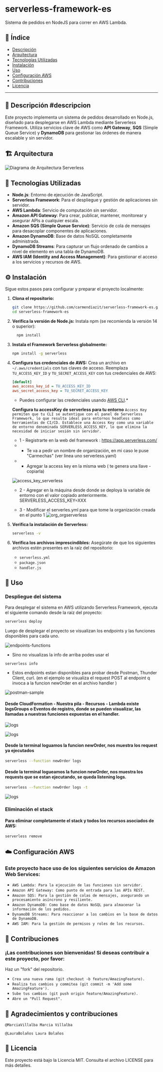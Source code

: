 # serverless-framework-es


Sistema de pedidos en NodeJS para correr en AWS Lambda.

## 📄 Índice

- [Descripción](#descripción)
- [Arquitectura](#arquitectura) 
- [Tecnologías Utilizadas](#tecnologías-utilizadas)
- [Instalación](#instalación)
- [Uso](#uso)
- [Configuración AWS](#configuración-aws)
- [Contribuciones](#contribuciones)
- [Licencia](#licencia)

---

## 📝 Descripción #descripcion

Este proyecto implementa un sistema de pedidos desarrollado en Node.js, diseñado para desplegarse en AWS Lambda mediante Serverless Framework. Utiliza servicios clave de AWS como **API Gateway**, **SQS** (Simple Queue Service) y **DynamoDB** para gestionar las órdenes de manera escalable y sin servidor.

## 🏗️ Arquitectura


![Diagrama de Arquitectura Serverless](assets/architecture-diagram.png)



## 🚀 Tecnologías Utilizadas

* **Node.js**: Entorno de ejecución de JavaScript.
* **Serverless Framework**: Para el despliegue y gestión de aplicaciones sin servidor.
* **AWS Lambda**: Servicio de computación sin servidor.
* **Amazon API Gateway**: Para crear, publicar, mantener, monitorear y asegurar APIs a cualquier escala.
* **Amazon SQS (Simple Queue Service)**: Servicio de cola de mensajes para desacoplar componentes de aplicaciones.
* **Amazon DynamoDB**: Base de datos NoSQL completamente administrada.
* **DynamoDB Streams**: Para capturar un flujo ordenado de cambios a nivel de elemento en una tabla de DynamoDB.
* **AWS IAM (Identity and Access Management)**: Para gestionar el acceso a los servicios y recursos de AWS.

## ⚙️ Instalación

Sigue estos pasos para configurar y preparar el proyecto localmente:

1.  **Clona el repositorio:**

    ```bash
    git clone https://github.com/carmendiazit/serverless-framework-es.git
    cd serverless-framework-es
    ```

2.  **Verifica la versión de Node.js:**
    Instala npm (se recomienda la versión 14 o superior):

    ```bash 
      npm install 

3.  **Instala el Framework Serverless globalmente:**

    ```bash
    npm install -g serverless
    ```

4.  **Configura tus credenciales de AWS:**
    Crea un archivo en `~/.aws/credentials` con tus claves de acceso. Reemplaza `TU_ACCESS_KEY_ID` y `TU_SECRET_ACCESS_KEY` con tus credenciales de AWS:

    ```ini
    [default]
    aws_access_key_id = TU_ACCESS_KEY_ID
    aws_secret_access_key = TU_SECRET_ACCESS_KEY
    ```

    * Puedes configurar las credenciales usando [AWS CLI](https://aws.amazon.com/cli/).*
    
    **Configura tu accessKey de serverless para tu entorno**
     `Access Key permiten que tu CLI se autentique con el panel de Serverless Framework, lo que resulta ideal para entornos headless como herramientas de CI/CD. Establece una Access Key como una variable de entorno denominada SERVERLESS_ACCESS_KEY, lo que elimina la necesidad de iniciar sesión sin servidor. `
    
    
    - 1 - Registrarte en la web del framework : https://app.serverless.com/
    - - Te va a pedir un nombre de organización, en mi caso le puse "Carmechas" (ver linea uno serverless.yaml)
    - - Agregar la access key en la misma web ( te genera una llave - copiarla)
   
    ![access_key_serverless](assets/accesskeyServerless.png) 
    
    - 2 - Agregar en la máquina desde donde se deploya la variable de entorno con el valor copiado anteriormente.
    SERVERLESS_ACCESS_KEY=XXX
    
    - 3 - Modificar el serverles.yml para que tome la organización creada en el punto 1
     ![org_orgserverless](assets/org.png) 

5.  **Verifica la instalación de Serverless:**

    ```bash
    serverless -v
    ```

6.  **Verifica los archivos imprescindibles:**
    Asegúrate de que los siguientes archivos estén presentes en la raíz del repositorio:
    * `serverless.yml`
    * `package.json`
    * `handler.js`

## 🚀 Uso

### Despliegue del sistema

Para desplegar el sistema en AWS utilizando Serverless Framework, ejecuta el siguiente comando desde la raíz del proyecto:

```bash
serverless deploy
```
Luego de desplegar el proyecto se visualizan los endpoints y las funciones disponibles para cada uno.

![endpoints-functions](assets/endpoints-functions.png)


- Sino no visualizas la info de arriba podes usar el 
```bash
serverless info
```
- Estos endpoints estan disponibles para probar desde Postman, Thunder Client, curl.
(en el ejemplo se visualiza el request POST al endpoint q invoca a la funcion newOrder en el archivo handler )

![postman-sample](assets/postman-sample.png)


#### Desde CloudFormation - Nuestra pila - Recursos - Lambda  existe logsGroups o Eventos de registro, donde se pueden visualizar, las llamadas a nuestras funciones expuestas en el handler.

![logs](assets/monitoreo.png)


![logs](assets/eventos-registro.png)


#### Desde la terminal loguamos la funcion  newOrder, nos muestra los request ya ejecutados
```bash
serverless --function newOrder logs 

```



#### Desde la terminal logueamos la funcion  newOrder, nos muestra los requests que se estan ejecutando, se queda listening logs.
```bash
serverless --function newOrder logs -t
```
![logs](assets/logs_t.png)

### Eliminación el stack 
#### Para eliminar completamente el stack y todos los recursos asociados de AWS:
```bash
serverless remove
```
## ☁️ Configuración AWS
### Este proyecto hace uso de los siguientes servicios de Amazon Web Services:

* `AWS Lambda: Para la ejecución de las funciones sin servidor.`
* `Amazon API Gateway: Como punto de entrada para las APIs REST.`
* `Amazon SQS: Para la gestión de colas de mensajes, asegurando un procesamiento asíncrono y resiliente.`
* `Amazon DynamoDB: Como base de datos NoSQL para almacenar la información de los pedidos.`
* `DynamoDB Streams: Para reaccionar a los cambios en la base de datos de DynamoDB.`
* `AWS IAM: Para la gestión de permisos y roles de los recursos.`

## 🤝 Contribuciones
### ¡Las contribuciones son bienvenidas! Si deseas contribuir a este proyecto, por favor:

Haz un "fork" del repositorio.
* `Crea una nueva rama (git checkout -b feature/AmazingFeature).`
* `Realiza tus cambios y commitea (git commit -m 'Add some AmazingFeature').`
* `Sube tus cambios (git push origin feature/AmazingFeature).`
* `Abre un "Pull Request".`

## 🤝 Agradecimientos y contribuciones 

`@MarciaVillalba Marcia Villalba`

`@LauraBolaños Laura Bolaños`

## 📄 Licencia
Este proyecto está bajo la Licencia MIT. Consulta el archivo LICENSE para más detalles.


